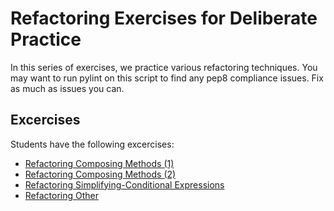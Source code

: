 # Refactoring Exercises for Deliberate Practice

In this series of exercises, we practice various refactoring techniques. You may want to run pylint on this script to find any pep8 compliance issues. Fix as much as issues you can.

## Excercises

Students have the following excercises:

- [Refactoring Composing Methods (1)](Refactoring-Composing-Methods-1/readme.md)
- [Refactoring Composing Methods (2)](Refactoring-Composing-Methods-2/readme.md)
- [Refactoring Simplifying-Conditional Expressions](Refactoring-Simplifying-Conditional-Expressions/readme.md)
- [Refactoring Other](./Refacotring-Other/readme.md)